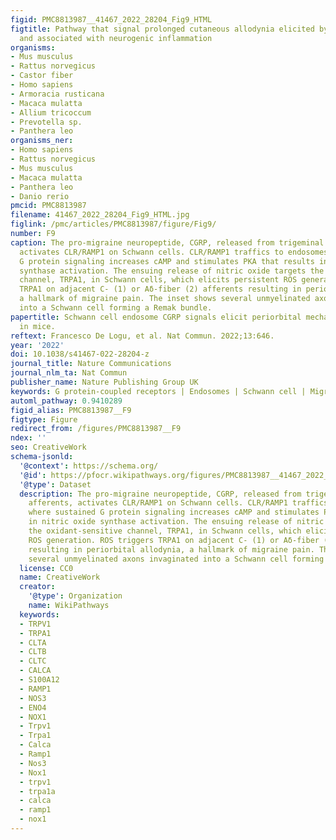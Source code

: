 ```yaml
---
figid: PMC8813987__41467_2022_28204_Fig9_HTML
figtitle: Pathway that signal prolonged cutaneous allodynia elicited by CGRP released
  and associated with neurogenic inflammation
organisms:
- Mus musculus
- Rattus norvegicus
- Castor fiber
- Homo sapiens
- Armoracia rusticana
- Macaca mulatta
- Allium tricoccum
- Prevotella sp.
- Panthera leo
organisms_ner:
- Homo sapiens
- Rattus norvegicus
- Mus musculus
- Macaca mulatta
- Panthera leo
- Danio rerio
pmcid: PMC8813987
filename: 41467_2022_28204_Fig9_HTML.jpg
figlink: /pmc/articles/PMC8813987/figure/Fig9/
number: F9
caption: The pro-migraine neuropeptide, CGRP, released from trigeminal cutaneous afferents,
  activates CLR/RAMP1 on Schwann cells. CLR/RAMP1 traffics to endosomes, where sustained
  G protein signaling increases cAMP and stimulates PKA that results in nitric oxide
  synthase activation. The ensuing release of nitric oxide targets the oxidant-sensitive
  channel, TRPA1, in Schwann cells, which elicits persistent ROS generation. ROS triggers
  TRPA1 on adjacent C- (1) or Aδ-fiber (2) afferents resulting in periorbital allodynia,
  a hallmark of migraine pain. The inset shows several unmyelinated axons invaginated
  into a Schwann cell forming a Remak bundle.
papertitle: Schwann cell endosome CGRP signals elicit periorbital mechanical allodynia
  in mice.
reftext: Francesco De Logu, et al. Nat Commun. 2022;13:646.
year: '2022'
doi: 10.1038/s41467-022-28204-z
journal_title: Nature Communications
journal_nlm_ta: Nat Commun
publisher_name: Nature Publishing Group UK
keywords: G protein-coupled receptors | Endosomes | Schwann cell | Migraine
automl_pathway: 0.9410289
figid_alias: PMC8813987__F9
figtype: Figure
redirect_from: /figures/PMC8813987__F9
ndex: ''
seo: CreativeWork
schema-jsonld:
  '@context': https://schema.org/
  '@id': https://pfocr.wikipathways.org/figures/PMC8813987__41467_2022_28204_Fig9_HTML.html
  '@type': Dataset
  description: The pro-migraine neuropeptide, CGRP, released from trigeminal cutaneous
    afferents, activates CLR/RAMP1 on Schwann cells. CLR/RAMP1 traffics to endosomes,
    where sustained G protein signaling increases cAMP and stimulates PKA that results
    in nitric oxide synthase activation. The ensuing release of nitric oxide targets
    the oxidant-sensitive channel, TRPA1, in Schwann cells, which elicits persistent
    ROS generation. ROS triggers TRPA1 on adjacent C- (1) or Aδ-fiber (2) afferents
    resulting in periorbital allodynia, a hallmark of migraine pain. The inset shows
    several unmyelinated axons invaginated into a Schwann cell forming a Remak bundle.
  license: CC0
  name: CreativeWork
  creator:
    '@type': Organization
    name: WikiPathways
  keywords:
  - TRPV1
  - TRPA1
  - CLTA
  - CLTB
  - CLTC
  - CALCA
  - S100A12
  - RAMP1
  - NOS3
  - ENO4
  - NOX1
  - Trpv1
  - Trpa1
  - Calca
  - Ramp1
  - Nos3
  - Nox1
  - trpv1
  - trpa1a
  - calca
  - ramp1
  - nox1
---
```

